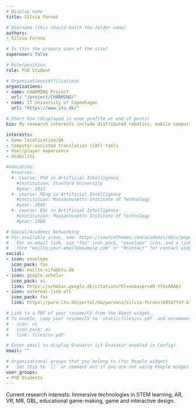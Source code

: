 ```yaml
---
# Display name
title: Sílvia Fornós

# Username (this should match the folder name)
authors:
- Sílvia Fornós

# Is this the primary user of the site?
superuser: false

# Role/position
role: PhD Student

# Organizations/Affiliations
organizations:
- name: CHARMING Project
  url: "/project/CHARMING/"
- name: IT University of Copenhagen
  url: "https://www.itu.dk/"

# Short bio (displayed in user profile at end of posts)
bio: My research interests include distributed robotics, mobile computing and programmable matter.

interests:
- Game localization/QA
- Computer-assisted translation (CAT) tools
- User/player experience
- Usability

#education:
  #courses:
  #- course: PhD in Artificial Intelligence
    #institution: Stanford University
    #year: 2012
  #- course: MEng in Artificial Intelligence
    #institution: Massachusetts Institute of Technology
    #year: 2009
  #- course: BSc in Artificial Intelligence
    #institution: Massachusetts Institute of Technology
    #year: 2008

# Social/Academic Networking
# For available icons, see: https://sourcethemes.com/academic/docs/page-builder/#icons
#   For an email link, use "fas" icon pack, "envelope" icon, and a link in the
#   form "mailto:your-email@example.com" or "#contact" for contact widget.
social:
- icon: envelope
  icon_pack: fas
  link: mailto:sifo@itu.dk
- icon: google-scholar
  icon_pack: ai
  link: https://scholar.google.dk/citations?hl=en&user=mN-tt5sAAAAJ
- icon: external-link-alt
  icon_pack: fas
  link: https://pure.itu.dk/portal/da/persons/silvia-fornos(b03a7fe7-b760-4f5a-9094-8bc39ec12e37).html

# Link to a PDF of your resume/CV from the About widget.
# To enable, copy your resume/CV to `static/files/cv.pdf` and uncomment the lines below.
# - icon: cv
#   icon_pack: ai
#   link: files/cv.pdf

# Enter email to display Gravatar (if Gravatar enabled in Config)
email: ""

# Organizational groups that you belong to (for People widget)
#   Set this to `[]` or comment out if you are not using People widget.
user_groups:
- PhD Students
---
```


Current research interests: Immersive technologies in STEM learning, AR, VR, MR, GBL, educational game-making, game and interactive design.